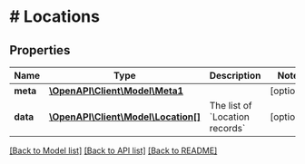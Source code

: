# # Locations

## Properties

Name | Type | Description | Notes
------------ | ------------- | ------------- | -------------
**meta** | [**\OpenAPI\Client\Model\Meta1**](Meta1.md) |  | [optional]
**data** | [**\OpenAPI\Client\Model\Location[]**](Location.md) | The list of &#x60;Location records&#x60; | [optional]

[[Back to Model list]](../../README.md#models) [[Back to API list]](../../README.md#endpoints) [[Back to README]](../../README.md)
